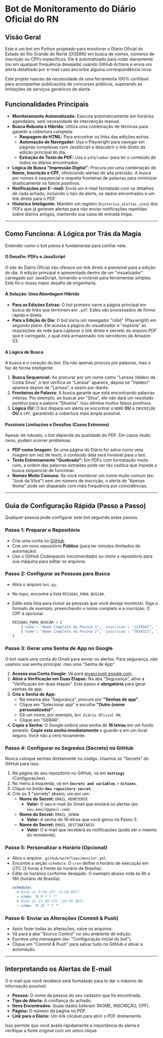 # Bot de Monitoramento do Diário Oficial do RN

## Visão Geral

Este é um bot em Python projetado para monitorar o Diário Oficial do Estado do Rio Grande do Norte (DOERN) em busca de nomes, números de inscrição ou CPFs específicos. Ele é automatizado para rodar diariamente (ou em qualquer frequência desejada) usando GitHub Actions e envia um alerta detalhado por e-mail caso encontre alguma correspondência nova.

Este projeto nasceu da necessidade de uma ferramenta 100% confiável para acompanhar publicações de concursos públicos, superando as limitações de serviços genéricos de alerta.

## Funcionalidades Principais

- **Monitoramento Automatizado:** Executa automaticamente em horários agendados, sem necessidade de intervenção manual.
- **Busca Robusta e Híbrida:** Utiliza uma combinação de técnicas para garantir a cobertura completa:
    - **Raspagem de HTML:** Para encontrar os links das edições extras.
    - **Automação de Navegador:** Usa o Playwright para navegar em páginas complexas com JavaScript e descobrir o link direto da edição principal do dia.
    - **Extração de Texto de PDF:** Usa o `pdfplumber` para ler o conteúdo de todos os diários encontrados.
- **Lógica de Busca "Impressão Digital":** Procura por uma combinação de **Nome, Inscrição e CPF**, oferecendo alertas de alta precisão. A busca por nomes é sequencial e respeita fronteiras de palavras para minimizar drasticamente os falsos positivos.
- **Notificações por E--mail:** Envia um e-mail formatado com os detalhes de cada achado, incluindo o tipo de alerta, os dados encontrados e um link direto para o PDF.
- **Histórico Inteligente:** Mantém um registro (`historico_alertas.json`) dos PDFs que já geraram alertas para não enviar notificações repetidas sobre diários antigos, mantendo sua caixa de entrada limpa.

---

## Como Funciona: A Lógica por Trás da Magia

Entender como o bot pensa é fundamental para confiar nele.

#### O Desafio: PDFs e JavaScript

O site do Diário Oficial não oferece um link direto e previsível para a edição do dia. A edição principal é apresentada dentro de um "visualizador" carregado por JavaScript, tornando-a invisível para ferramentas simples. Este foi o nosso maior desafio de engenharia.

#### A Solução: Uma Abordagem Híbrida

- **Para as Edições Extras:** O bot primeiro varre a página principal em busca de links que terminem em `.pdf`. Estes são processados de forma rápida e direta.
- **Para a Edição do Dia:** O bot inicia um navegador "robô" (Playwright) em segundo plano. Ele acessa a página do visualizador e "espiona" as requisições de rede para capturar o link direto e secreto do arquivo PDF que é carregado, o qual está armazenado nos servidores da Amazon S3.

#### A Lógica de Busca

A busca é o coração do bot. Ela não apenas procura por palavras, mas o faz de forma inteligente:
1.  **Busca Sequencial:** Ao procurar por um nome como "Larissa Valdeci da Costa Silva", o bot verifica se "Larissa" aparece, depois se "Valdeci" aparece *depois* de "Larissa", e assim por diante.
2.  **Fronteiras de Palavra:** A busca garante que está encontrando palavras inteiras. Por exemplo, ao buscar por "Silva", ele não dará um resultado positivo para a palavra "Silvania". Isso elimina muitos falsos positivos.
3.  **Lógica OU:** O bot dispara um alerta se encontrar o `NOME` **OU** a `INSCRIÇÃO` **OU** o `CPF`, garantindo a cobertura mais ampla possível.

#### Possíveis Limitações e Desafios (Casos Extremos)

Apesar de robusto, o bot depende da qualidade do PDF. Em casos muito raros, podem ocorrer problemas:
- **PDF como Imagem:** Se uma página do Diário for salva como uma imagem em vez de texto, o conteúdo dela será invisível para o bot.
- **Texto Extremamente "Quebrado":** Em PDFs com formatação muito ruim, a ordem das palavras extraídas pode ser tão caótica que impede a busca sequencial de funcionar.
- **Nomes Muito Comuns:** Se você monitorar um nome muito comum (ex: "José da Silva") sem um número de inscrição, o alerta de "Apenas Nome" pode ser disparado com mais frequência por coincidências.

---

## Guia de Configuração Rápida (Passo a Passo)

Qualquer pessoa pode configurar este bot seguindo estes passos.

### Passo 1: Preparar o Repositório
- Crie uma conta no [GitHub](https://github.com).
- Crie um novo repositório **Público** (para ter minutos ilimitados de automação).
- Use o GitHub Codespaces (recomendado) ou clone o repositório para sua máquina para editar os arquivos.

### Passo 2: Configurar as Pessoas para Busca
- Abra o arquivo `bot.py`.
- No topo, encontre a lista `PESSOAS_PARA_BUSCAR`.
- Edite esta lista para incluir as pessoas que você deseja monitorar. Siga o formato de exemplo, preenchendo o nome completo e a inscrição. O CPF é opcional.

  ```python
  PESSOAS_PARA_BUSCAR = [
      {'nome': "Nome Completo da Pessoa 1", 'inscricao': "1234567", 'cpf': "111.222.333-44"},
      {'nome': "Nome Completo da Pessoa 2", 'inscricao': "7654321", 'cpf': ""},
  ]

### Passo 3: Gerar uma Senha de App no Google

O bot usará uma conta do Gmail para enviar os alertas. Para segurança, não usamos sua senha principal, mas uma "Senha de App".

1.  **Acesse sua Conta Google:** Vá para [myaccount.google.com](https://myaccount.google.com/).
2.  **Ative a Verificação em Duas Etapas:** Na aba "Segurança", ative a "Verificação em duas etapas". Este passo é **obrigatório** para gerar senhas de app.
3.  **Crie a Senha de App:**
    - Na mesma aba "Segurança", procure por **"Senhas de app"**.
    - Clique em "Selecionar app" e escolha **"Outro (nome personalizado)"**.
    - Dê um nome, por exemplo, `Bot Diário Oficial RN`.
    - Clique em "GERAR".
4.  **Copie a Senha:** O Google exibirá uma senha de **16 letras** em um fundo amarelo. **Copie esta senha imediatamente** e guarde-a em um local seguro. Você não a verá novamente.

### Passo 4: Configurar os Segredos (Secrets) no GitHub

Nunca coloque senhas diretamente no código. Usamos os "Secrets" do GitHub para isso.

1.  Na página do seu repositório no GitHub, vá em **`Settings`** (Configurações).
2.  No menu à esquerda, vá em **`Secrets and variables`** > **`Actions`**.
3.  Clique no botão **`New repository secret`**.
4.  Crie os 3 "secrets" abaixo, um por um:
    - **Nome do Secret:** `EMAIL_REMETENTE`
      - **Valor:** O seu e-mail do Gmail que enviará os alertas (ex: `seu.email@gmail.com`).
    - **Nome do Secret:** `EMAIL_SENHA`
      - **Valor:** A senha de 16 letras que você gerou no Passo 3.
    - **Nome do Secret:** `EMAIL_DESTINATARIO`
      - **Valor:** O e-mail que receberá as notificações (pode ser o mesmo do remetente).

### Passo 5: Personalizar o Horário (Opcional)

- Abra o arquivo `.github/workflows/monitor.yml`.
- Encontre a seção `schedule`. O `cron` define o horário de execução em UTC (3 horas à frente do horário de Brasília).
- Edite os horários conforme desejado. O exemplo abaixo roda às 6h e 18h (horário de Brasília).
  ```yaml
  schedule:
    # Roda às 9:00 UTC (6:00 BRT)
    - cron: '0 9 * * *'
    # Roda às 21:00 UTC (18:00 BRT)
    - cron: '0 21 * * *'

### Passo 6: Enviar as Alterações (Commit & Push)

- Após fazer todas as alterações, salve os arquivos.
- Vá para a aba "Source Control" no seu ambiente de edição.
- Escreva uma mensagem (ex: "Configuração inicial do bot").
- Clique em "Commit & Push" para salvar tudo no GitHub e ativar a automação.

---

## Interpretando os Alertas de E-mail

O e-mail que você receberá será formatado para te dar o máximo de informação possível:

- **Pessoa:** O nome da pessoa do seu cadastro que foi encontrada.
- **Tipo de Alerta:** A confiança do achado.
- **Itens Encontrados:** Quais dados bateram (NOME, INSCRIÇÃO, CPF).
- **Página:** O número da página no PDF.
- **Link para o Diário:** Um link clicável para abrir o PDF diretamente.

Isso permite que você avalie rapidamente a importância do alerta e verifique a fonte original com um único clique.
